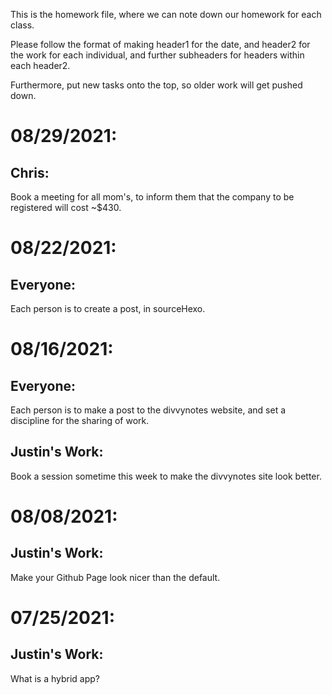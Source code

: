 This is the homework file, where we can note down our homework for each class.

Please follow the format of making header1 for the date, and header2 for the work for each individual, and further subheaders for headers within each header2.

Furthermore, put new tasks onto the top, so older work will get pushed down.



# 08/29/2021:

## Chris:

Book a meeting for all mom's, to inform them that the company to be registered will cost ~$430.

# 08/22/2021:

## Everyone:

Each person is to create a post, in sourceHexo.

# 08/16/2021:

## Everyone:

Each person is to make a post to the divvynotes website, and set a discipline for the sharing of work.

## Justin's Work:

Book a session sometime this week to make the divvynotes site look better.

# 08/08/2021:

## Justin's Work:

Make your Github Page look nicer than the default.

# 07/25/2021:

## Justin's Work: 

What is a hybrid app?


